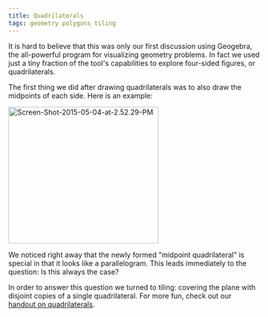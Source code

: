 ```yaml
---
title: Quadrilaterals
tags: geometry polygons tiling
---
```


It is hard to believe that this was only our first discussion using Geogebra, the all-powerful program for visualizing geometry problems. In fact we used just a tiny fraction of the tool's capabilities to explore four-sided figures, or quadrilaterals.<!--more-->

The first thing we did after drawing quadrilaterals was to also draw the midpoints of each side. Here is an example:

<img src="{{ site.baseurl }}/assets/Screen-Shot-2015-05-04-at-2.52.29-PM-300x273.png" alt="Screen-Shot-2015-05-04-at-2.52.29-PM" width="300" height="273" class="aligncenter size-medium wp-image-730" />

We noticed right away that the newly formed "midpoint quadrilateral" is special in that it looks like a parallelogram. This leads immediately to the question: Is this always the case?

In order to answer this question we turned to tiling: covering the plane with disjoint copies of a single quadrilateral. For more fun, check out our <a href="http://boisemathcircles.org/wp-content/uploads/2015/11/Quadrilaterals.pdf">handout on quadrilaterals</a>.

